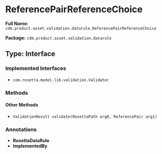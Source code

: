 # ReferencePairReferenceChoice

**Full Name:** `cdm.product.asset.validation.datarule.ReferencePairReferenceChoice`

**Package:** `cdm.product.asset.validation.datarule`

## Type: Interface

### Implemented Interfaces

- `com.rosetta.model.lib.validation.Validator`

### Methods

#### Other Methods

- `ValidationResult validate(RosettaPath arg0, ReferencePair arg1)`

### Annotations

- **RosettaDataRule**
- **ImplementedBy**

